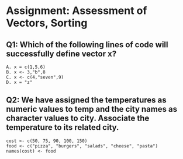 # Assignment: Assessment of Vectors, Sorting

## Q1: Which of the following lines of code will successfully define vector x?  
    A. x = c(1,5,6)  
    B. x <- 3,"b",8  
    C. x <- c(4,"seven",9)  
    D. x = "z"

## Q2: We have  assigned the temperatures as numeric values to temp and the city names as character values to city. Associate the temperature to its related city.   
    cost <- c(50, 75, 90, 100, 150)  
    food <- c("pizza", "burgers", "salads", "cheese", "pasta")  
    names(cost) <- food

